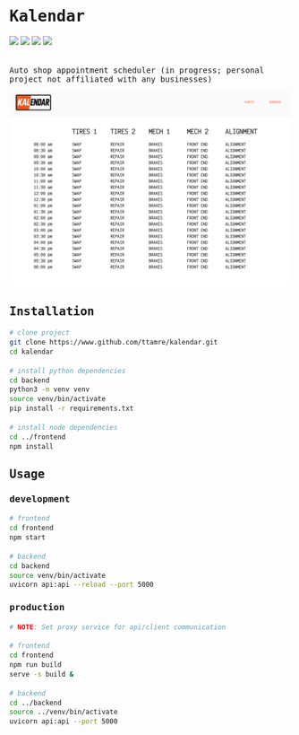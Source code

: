 <h1 style="font-family:monospace">Kalendar</h1>
<div style="padding-bottom:20px">
    <img src="https://img.shields.io/badge/python-3.12.3-green" />
    <img src="https://img.shields.io/badge/typescript-3.0.3-blue" />
    <img src="https://img.shields.io/badge/react-19.1-red" />
    <img src="https://img.shields.io/badge/OpenAPI-3.1.0-purple" />
</div>

<p style="font-family:monospace">Auto shop appointment scheduler (in progress; personal project not affiliated with any businesses)</p>

![Kalendar](example.png)


<h2 style="font-family:monospace">Installation</h2>

```bash
# clone project
git clone https://www.github.com/ttamre/kalendar.git
cd kalendar

# install python dependencies
cd backend
python3 -m venv venv
source venv/bin/activate
pip install -r requirements.txt

# install node dependencies
cd ../frontend
npm install
```

<h2 style="font-family:monospace">Usage</h2>

<h3 style="font-family:monospace">development</h3>

```bash
# frontend
cd frontend
npm start

# backend
cd backend
source venv/bin/activate
uvicorn api:api --reload --port 5000
```

<h3 style="font-family:monospace">production</h3>

```bash
# NOTE: Set proxy service for api/client communication

# frontend
cd frontend
npm run build
serve -s build &

# backend
cd ../backend
source ../venv/bin/activate
uvicorn api:api --port 5000
```
